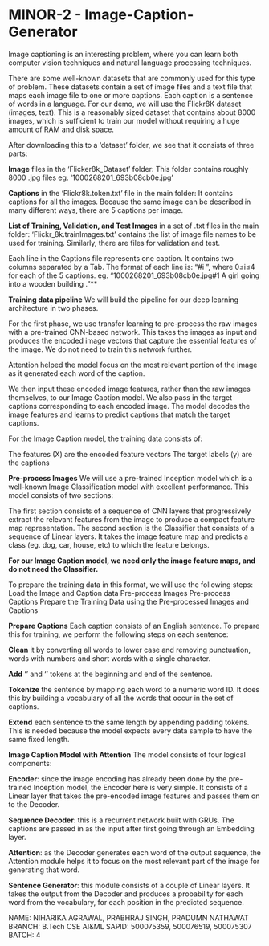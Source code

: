 # MINOR-2 - Image-Caption-Generator

Image captioning is an interesting problem, where you can learn both computer vision techniques and natural language processing techniques.

There are some well-known datasets that are commonly used for this type of problem. These datasets contain a set of image files and a text file that maps each image file to one or more captions. Each caption is a sentence of words in a language.
For our demo, we will use the Flickr8K dataset (images, text). This is a reasonably sized dataset that contains about 8000 images, which is sufficient to train our model without requiring a huge amount of RAM and disk space.

After downloading this to a ‘dataset’ folder, we see that it consists of three parts:

   **Image** files in the ‘Flicker8k_Dataset’ folder: This folder contains roughly 8000 .jpg files eg. ‘1000268201_693b08cb0e.jpg’
    
   **Captions** in the ‘Flickr8k.token.txt’ file in the main folder: It contains captions for all the images. Because the same image can be described in many different ways, there are 5 captions per image.

   **List of Training, Validation, and Test Images**   in a set of .txt files in the main folder: ‘Flickr_8k.trainImages.txt’ contains the list of image file names to be used for training. Similarly, there are files for validation and test.

Each line in the Captions file represents one caption. It contains two columns separated by a Tab. The format of each line is:
    “<image file>#i <caption>”, where 0≤i≤4 for each of the 5 captions.
    eg. “1000268201_693b08cb0e.jpg#1 A girl going into a wooden building .”**
    
**Training data pipeline**
We will build the pipeline for our deep learning architecture in two phases.

For the first phase, we use transfer learning to pre-process the raw images with a pre-trained CNN-based network. This takes the images as input and produces the encoded image vectors that capture the essential features of the image. We do not need to train this network further.

Attention helped the model focus on the most relevant portion of the image as it generated each word of the caption.
   
We then input these encoded image features, rather than the raw images themselves, to our Image Caption model. We also pass in the target captions corresponding to each encoded image. The model decodes the image features and learns to predict captions that match the target captions.
    
    
For the Image Caption model, the training data consists of:

The features (X) are the encoded feature vectors
The target labels (y) are the captions

**Pre-process Images**
We will use a pre-trained Inception model which is a well-known Image Classification model with excellent performance. This model consists of two sections:

The first section consists of a sequence of CNN layers that progressively extract the relevant features from the image to produce a compact feature map representation.
The second section is the Classifier that consists of a sequence of Linear layers. It takes the image feature map and predicts a class (eg. dog, car, house, etc) to which the feature belongs.
  
**For our Image Caption model, we need only the image feature maps, and do not need the Classifier.**
    
To prepare the training data in this format, we will use the following steps:
    Load the Image and Caption data
    Pre-process Images
    Pre-process Captions
    Prepare the Training Data using the Pre-processed Images and Captions
    
    
**Prepare Captions**
Each caption consists of an English sentence. To prepare this for training, we perform the following steps on each sentence:

**Clean** it by converting all words to lower case and removing punctuation, words with numbers and short words with a single character.

**Add** ‘<startseq>’ and ‘<endseq>’ tokens at the beginning and end of the sentence.
    
**Tokenize** the sentence by mapping each word to a numeric word ID. It does this by building a vocabulary of all the words that occur in the set of captions.

**Extend** each sentence to the same length by appending padding tokens. This is needed because the model expects every data sample to have the same fixed length.
    
  
**Image Caption Model with Attention**
The model consists of four logical components:

**Encoder**: since the image encoding has already been done by the pre-trained Inception model, the Encoder here is very simple. It consists of a Linear layer that takes the pre-encoded image features and passes them on to the Decoder.
  
**Sequence Decoder**: this is a recurrent network built with GRUs. The captions are passed in as the input after first going through an Embedding layer.
  
**Attention**: as the Decoder generates each word of the output sequence, the Attention module helps it to focus on the most relevant part of the image for generating that word.
  
**Sentence Generator**: this module consists of a couple of Linear layers. It takes the output from the Decoder and produces a probability for each word from the vocabulary, for each position in the predicted sequence.

  
NAME: NIHARIKA AGRAWAL, PRABHRAJ SINGH, PRADUMN NATHAWAT
BRANCH: B.Tech CSE AI&ML
SAPID: 500075359, 500076519, 500075307
BATCH: 4
